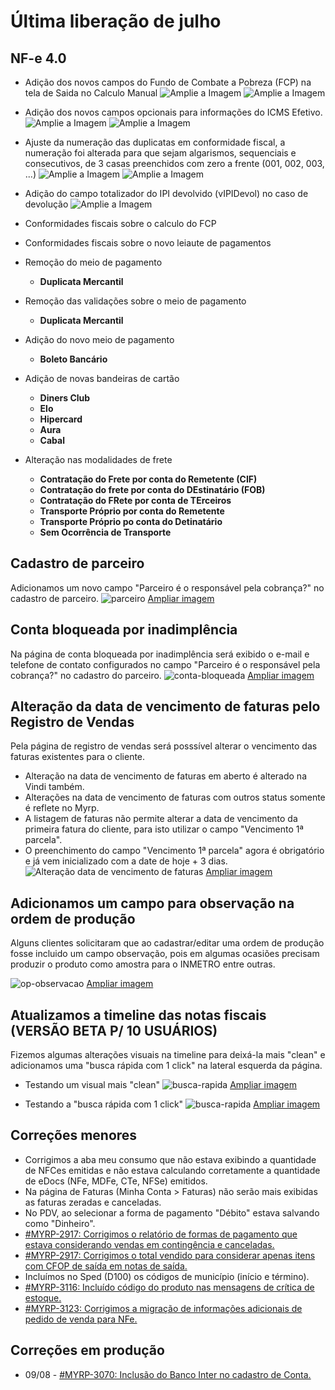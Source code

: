 # Última liberação de julho

## NF-e 4.0

- Adição dos novos campos do Fundo de Combate a Pobreza (FCP) na tela de Saida no Calculo Manual
![Amplie a Imagem](https://i.imgur.com/yeoyTZY.png)
![Amplie a Imagem](https://i.imgur.com/SAAT4Wk.png)

- Adição dos novos campos opcionais para informações do ICMS Efetivo.
![Amplie a Imagem](https://i.imgur.com/aXb445I.png)
![Amplie a Imagem](https://i.imgur.com/lpYIzsI.png)

- Ajuste da numeração das duplicatas em conformidade fiscal, a numeração foi alterada para que sejam algarismos, sequenciais e consecutivos, de 3 casas preenchidos com zero a frente (001, 002, 003, ...)
![Amplie a Imagem](https://i.imgur.com/ntmqOSx.png)
![Amplie a Imagem](https://i.imgur.com/ilVFkzT.png)

- Adição do campo totalizador do IPI devolvido (vIPIDevol) no caso de devolução
![Amplie a Imagem](https://i.imgur.com/VM7A3qY.png)

- Conformidades fiscais sobre o calculo do FCP
- Conformidades fiscais sobre o novo leiaute de pagamentos
- Remoção do meio de pagamento 
    - **Duplicata Mercantil**
- Remoção das validações sobre o meio de pagamento 
    - **Duplicata Mercantil**
- Adição do novo meio de pagamento
    - **Boleto Bancário** 
- Adição de novas bandeiras de cartão
    - **Diners Club**
    - **Elo**
    - **Hipercard**
    - **Aura**
    - **Cabal**
- Alteração nas modalidades de frete
    - **Contratação do Frete por conta do Remetente (CIF)**
    - **Contratação do frete por conta do DEstinatário (FOB)**
    - **Contratação do FRete por conta de TErceiros**
    - **Transporte Próprio por conta do Remetente**
    - **Transporte Próprio po conta do Detinatário**
    - **Sem Ocorrência de Transporte**

## Cadastro de parceiro
Adicionamos um novo campo "Parceiro é o responsável pela cobrança?" no cadastro de parceiro.
![parceiro](https://i.imgur.com/zImolvL.png)
[Ampliar imagem](https://i.imgur.com/zImolvL.png)

## Conta bloqueada por inadimplência
Na página de conta bloqueada por inadimplência será exibido o e-mail e telefone de contato configurados no campo "Parceiro é o responsável pela cobrança?" no cadastro do parceiro.
![conta-bloqueada](https://i.imgur.com/xr87BYd.png)
[Ampliar imagem](https://i.imgur.com/xr87BYd.png)

## Alteração da data de vencimento de faturas pelo Registro de Vendas
Pela página de registro de vendas será posssível alterar o vencimento das faturas existentes para o cliente. 
* Alteração na data de vencimento de faturas em aberto é alterado na Vindi também.
* Alterações na data de vencimento de faturas com outros status somente é reflete no Myrp.
* A listagem de faturas não permite alterar a data de vencimento da primeira fatura do cliente, para isto utilizar o campo "Vencimento 1ª parcela".
* O preenchimento do campo "Vencimento 1ª parcela" agora é obrigatório e já vem inicializado com a date de hoje + 3 dias.
![Alteração data de vencimento de faturas](https://i.imgur.com/NMs1uw3.png)
[Ampliar imagem](https://i.imgur.com/NMs1uw3.png)


## Adicionamos um campo para observação na ordem de produção
Alguns clientes solicitaram que ao cadastrar/editar uma ordem de produção fosse incluido um campo observação, pois em algumas ocasiões precisam produzir o produto como amostra para o INMETRO entre outras.

![op-observacao](https://i.imgur.com/MtkuOdv.png)
[Ampliar imagem](https://i.imgur.com/MtkuOdv.png)

## Atualizamos a timeline das notas fiscais (VERSÃO BETA P/ 10 USUÁRIOS)
Fizemos algumas alterações visuais na timeline para deixá-la mais "clean" e adicionamos uma "busca rápida com 1 click" na lateral esquerda da página.

- Testando um visual mais "clean"
![busca-rapida](https://i.imgur.com/4hXyPII.png)
[Ampliar imagem](https://i.imgur.com/4hXyPII.png)

- Testando a "busca rápida com 1 click"
![busca-rapida](https://i.imgur.com/3cjHsNH.png)
[Ampliar imagem](https://i.imgur.com/3cjHsNH.png)



## Correções menores
* Corrigimos a aba meu consumo que não estava exibindo a quantidade de NFCes emitidas e não estava calculando corretamente a quantidade de eDocs (NFe, MDFe, CTe, NFSe) emitidos.
* Na página de Faturas (Minha Conta > Faturas) não serão mais exibidas as faturas zeradas e canceladas.
* No PDV, ao selecionar a forma de pagamento "Débito" estava salvando como "Dinheiro".
* [#MYRP-2917: Corrigimos o relatório de formas de pagamento que estava considerando vendas em contingência e canceladas.](https://devmyrp.atlassian.net/browse/MYRP-2917)
* [#MYRP-2917: Corrigimos o total vendido para considerar apenas itens com CFOP de saída em notas de saída.](https://devmyrp.atlassian.net/browse/MYRP-2917)
* Incluímos no Sped (D100) os códigos de município (início e término).
* [#MYRP-3116: Incluído código do produto nas mensagens de crítica de estoque.](https://devmyrp.atlassian.net/browse/MYRP-3116)
* [#MYRP-3123: Corrigimos a migração de informações adicionais de pedido de venda para NFe.](https://devmyrp.atlassian.net/browse/MYRP-3123)


## Correções em produção
* 09/08 - [#MYRP-3070: Inclusão do Banco Inter no cadastro de Conta.](https://devmyrp.atlassian.net/browse/MYRP-3070)
